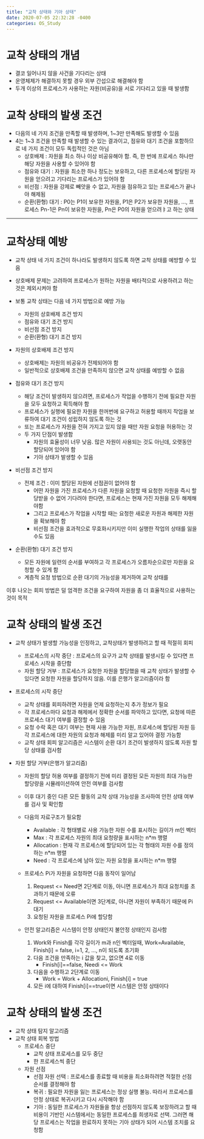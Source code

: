 ```yaml
---
title: "교착 상태와 기아 상태"
date: 2020-07-05 22:32:28 -0400
categories: OS_Study
---
```


# 교착 상태의 개념

 - 결코 일어나지 않을 사건을 기다리는 상태
 - 운영체제가 해결하지 못할 경우 외부 간섭으로 해결해야 함
 - 두개 이상의 프로세스가 사용하는 자원(비공유)을 서로 기다리고 있을 때 발생함



# 교착 상태의 발생 조건

 - 다음의 네 가지 조건을 만족할 때 발생하며, 1~3만 만족해도 발생할 수 있음
 - 4는 1~3 조건을 만족할 때 발생할 수 있는 결과이고, 점유와 대기 조건을 포함하므로 네 가지 조건이 모두 독립적인 것은 아님
 	- 상호배제 : 자원을 최소 하나 이상 비공유해야 함. 즉, 한 번에 프로세스 하나만 해당 자원을 사용할 수 있어야 함
 	- 점유와 대기 : 자원을 최소한 하나 정도는 보유하고, 다른 프로세스에 할당된 자원을 얻으려고 기다리는 프로세스가 있어야 함
 	- 비선점 : 자원을 강제로 빼앗을 수 없고, 자원을 점유하고 있는 프로세스가 끝나야 해제됨
 	- 순환(환형) 대기 : P0는 P1이 보유한 자원을, P1은 P2가 보유한 자원을, ..., 프로세스 Pn-1은 Pn이 보유한 자원을, Pn은 P0의 자원을 얻으려ㅑ고 하는 상태




* * *

# 교착상태 예방
 - 교착 상태 네 가지 조건이 하나라도 발생하지 않도록 하면 교착 상태를 예방할 수 있음
 - 상호배제 문제는 고려하여 프로세스가 원하는 자원을 배타적으로 사용하려고 하는 것은 제외시켜야 함
 - 보통 교착 상태는 다음 네 가지 방법으로 예방 가능
 	- 자원의 상호배제 조건 방지
 	- 점유와 대기 조건 방지
 	- 비선점 조건 방지
 	- 순환(환형) 대기 조건 방지

 - 자원의 상호배제 조건 방지
 	- 상호배제는 자원의 비공유가 전제되어야 함
 	- 일반적으로 상호배제 조건을 만족하지 않으면 교착 상태를 예방할 수 없음

 - 점유와 대기 조건 방지
 	- 해당 조건이 발생하지 않으려면, 프로세스가 작업을 수행하기 전에 필요한 자원을 모두 요청하고 획득해야 함
 	- 프로세스가 실행에 필요한 자원을 한꺼번에 요구하고 허용할 때까지 작업을 보류하여 대기 조건이 성립하지 않도록 하는 것
 	- 또는 프로세스가 자원을 전혀 가지고 있지 않을 때만 자원 요청을 허용하는 것
 	- 두 가지 단점이 발생함
 		- 자원의 효율성이 너무 낮음. 많은 자원이 사용되는 것도 아닌데, 오랫동안 할당되어 있어야 함
 		- 기아 상태가 발생할 수 있음

 - 비선점 조건 방지
 	- 전제 조건 : 이미 할당된 자원에 선점권이 없어야 함
 		- 어떤 자원을 가진 프로세스가 다른 자원을 요청할 때 요청한 자원을 즉시 할당받을 수 없어 기다려야 한다면, 프로세스는 현재 가진 자원을 모두 해제해야함
 		- 그리고 프로세스가 작업을 시작할 때는 요청한 새로운 자원과 해제한 자원을 확보해야 함
 		- 비선점 조건을 효과적으로 무효화시키지만 이미 실행한 작업의 상태를 잃을 수도 있음

 - 순환(환형) 대기 조건 방지
 	- 모든 자원에 일련의 순서를 부여하고 각 프로세스가 오름차순으로만 자원을 요청할 수 있게 함
 	- 계층적 요청 방법으로 순환 대기의 가능성을 제거하여 교착 상태를 

이후 나오는 회피 방법은 덜 엄격한 조건을 요구하여 자원을 좀 더 효율적으로 사용하는 것이 목적



# 교착 상태의 발생 조건

 - 교착 상태가 발생할 가능성을 인정하고, 교착상태가 발생하려고 할 때 적절히 회피
 	- 프로세스의 시작 중단 : 프로세스의 요구가 교착 상태를 발생시킬 수 있다면 프로세스 시작을 중단함
 	- 자원 할당 거부 : 프로세스가 요청한 자원을 할당했을 때 교착 상태가 발생할 수 있다면 요청한 자원을 할당하지 않음. 이를 은행가 알고리즘이라 함

 - 프로세스의 시작 중단
 	- 교착 상태를 회피하려면 자원을 언제 요청하는지 추가 정보가 필요
 	- 각 프로세스마다 요청과 해제에서 정확한 순서를 파악하고 있다면, 요청에 따른 프로세스 대기 여부를 결정할 수 있음
 	- 요청 수락 혹은 대기 여부는 현재 사용 가능한 자원, 프로세스에 할당된 자원 등 각 프로세스에 대한 자원의 요청과 해제를 미리 알고 있어야 결정 가능함
 	- 교착 상태 회피 알고리즘은 시스템이 순환 대기 조건이 발생하지 않도록 자원 할당 상태를 검사함
 	
 - 자원 할당 거부(은행가 알고리즘)
 	- 자원의 할당 허용 여부를 결정하기 전에 미리 결정된 모든 자원의 최대 가능한 할당량을 시뮬레이션하여 안전 여부를 검사함
 	- 이후 대기 중인 다른 모든 활동의 교착 상태 가능성을 조사하여 안전 상태 여부를 검사 및 확인함
 	- 다음의 자료구조가 필요함
 		- Available : 각 형태별로 사용 가능한 자원 수를 표시하는 길이가 m인 벡터
 		- Max : 각 프로세스 자원의 최대 요청량을 표시하는 n\*m 행렬
 		- Allocation : 현재 각 프로세스에 할당되어 있는 각 형태의 자원 수를 정의하는 n\*m 행렬
 		- Need : 각 프로세스에 남아 있는 자원 요청을 표시하는 n\*m 행렬
 	- 프로세스 Pi가 자원을 요청하면 다음 동작이 일어남
		1. Request <= Need면 2단계로 이동, 아니면 프로세스가 최대 요청치를 초과하기 때문에 오류
		2. Request <= Available이면 3단계로, 아니면 자원이 부족하기 때문에 Pi 대기
		3. 요청된 자원을 프로세스 Pi에 할당함

 	- 안전 알고리즘은 시스템이 안정 상태인지 불안정 상태인지 검사함
		1. Work와 Finish를 각각 길이가 m과 n인 벡터일때, Work=Available, Finish[i] = false, i=1, 2, ..., n이 되도록 초기화
		2. 다음 조건을 만족하는 i 값을 찾고, 없으면 4로 이동
			- Finish[i]==false, Needi <= Work
		3. 다음을 수행하고 2단계로 이동
			- Work = Work + Allocationi, Finish[i] = true
		4. 모든 i에 대하여 Finish[i]==true이면 시스템은 안정 상태이다



# 교착 상태의 발생 조건

 - 교착 상태 탐지 알고리즘
 - 교착 상태 회복 방법
 	 - 프로세스 중단
 	 	- 교착 상태 프로세스를 모두 중단
 	 	- 한 프로세스씩 중단
 	 - 자원 선점
 	 	- 선점 자원 선택 : 프로세스를 종료할 때 비용을 최소화하려면 적절한 선점 순서를 결정해야 함
 	 	- 복귀 : 필요한 자원을 잃는 프로세스는 정상 실행 불능. 따라서 프로세스를 안정 상태로 복귀시키고 다시 시작해야 함
 	 	- 기아 : 동일한 프로세스가 자원들을 항상 선점하지 않도록 보장하려고 할 때 비용이 기반인 시스템에서는 동일한 프로세스를 희생자로 선택. 그러면 해당 프로세스는 작업을 완료하지 못하는 기아 상태가 되어 시스템 조치를 요청함


